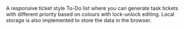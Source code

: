 A responsive ticket style To-Do list where you can generate task tickets with different priority based on colours with lock-unlock editing. Local storage is also implemented to store the data in the browser.
